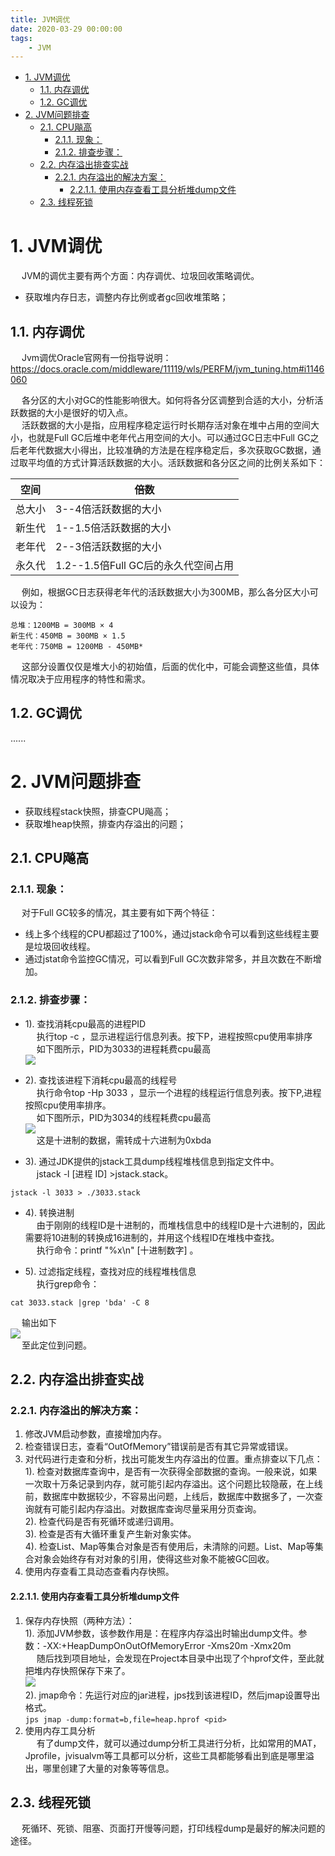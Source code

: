 ```yaml
---
title: JVM调优
date: 2020-03-29 00:00:00
tags:
    - JVM
---
```

- [1. JVM调优](#1-jvm%e8%b0%83%e4%bc%98)
  - [1.1. 内存调优](#11-%e5%86%85%e5%ad%98%e8%b0%83%e4%bc%98)
  - [1.2. GC调优](#12-gc%e8%b0%83%e4%bc%98)
- [2. JVM问题排查](#2-jvm%e9%97%ae%e9%a2%98%e6%8e%92%e6%9f%a5)
  - [2.1. CPU飚高](#21-cpu%e9%a3%9a%e9%ab%98)
    - [2.1.1. 现象：](#211-%e7%8e%b0%e8%b1%a1)
    - [2.1.2. 排查步骤：](#212-%e6%8e%92%e6%9f%a5%e6%ad%a5%e9%aa%a4)
  - [2.2. 内存溢出排查实战](#22-%e5%86%85%e5%ad%98%e6%ba%a2%e5%87%ba%e6%8e%92%e6%9f%a5%e5%ae%9e%e6%88%98)
    - [2.2.1. 内存溢出的解决方案：](#221-%e5%86%85%e5%ad%98%e6%ba%a2%e5%87%ba%e7%9a%84%e8%a7%a3%e5%86%b3%e6%96%b9%e6%a1%88)
      - [2.2.1.1. 使用内存查看工具分析堆dump文件](#2211-%e4%bd%bf%e7%94%a8%e5%86%85%e5%ad%98%e6%9f%a5%e7%9c%8b%e5%b7%a5%e5%85%b7%e5%88%86%e6%9e%90%e5%a0%86dump%e6%96%87%e4%bb%b6)
  - [2.3. 线程死锁](#23-%e7%ba%bf%e7%a8%8b%e6%ad%bb%e9%94%81)


# 1. JVM调优  
&emsp; JVM的调优主要有两个方面：内存调优、垃圾回收策略调优。  
* 获取堆内存日志，调整内存比例或者gc回收堆策略； 

## 1.1. 内存调优
&emsp; Jvm调优Oracle官网有一份指导说明：https://docs.oracle.com/middleware/11119/wls/PERFM/jvm_tuning.htm#i1146060  

&emsp; 各分区的大小对GC的性能影响很大。如何将各分区调整到合适的大小，分析活跃数据的大小是很好的切入点。  
&emsp; 活跃数据的大小是指，应用程序稳定运行时长期存活对象在堆中占用的空间大小，也就是Full GC后堆中老年代占用空间的大小。可以通过GC日志中Full GC之后老年代数据大小得出，比较准确的方法是在程序稳定后，多次获取GC数据，通过取平均值的方式计算活跃数据的大小。活跃数据和各分区之间的比例关系如下：  

|空间	|倍数|
|---|---|
|总大小	|3--4倍活跃数据的大小|
|新生代	|1--1.5倍活跃数据的大小|
|老年代	|2--3倍活跃数据的大小|
|永久代	|1.2--1.5倍Full GC后的永久代空间占用|

&emsp; 例如，根据GC日志获得老年代的活跃数据大小为300MB，那么各分区大小可以设为：  

```
总堆：1200MB = 300MB × 4
新生代：450MB = 300MB × 1.5
老年代：750MB = 1200MB - 450MB*
```
&emsp; 这部分设置仅仅是堆大小的初始值，后面的优化中，可能会调整这些值，具体情况取决于应用程序的特性和需求。

## 1.2. GC调优  
......

# 2. JVM问题排查  
* 获取线程stack快照，排查CPU飚高；  
* 获取堆heap快照，排查内存溢出的问题；  

## 2.1. CPU飚高  
### 2.1.1. 现象：  
&emsp; 对于Full GC较多的情况，其主要有如下两个特征：  
* 线上多个线程的CPU都超过了100%，通过jstack命令可以看到这些线程主要是垃圾回收线程。  
* 通过jstat命令监控GC情况，可以看到Full GC次数非常多，并且次数在不断增加。  

### 2.1.2. 排查步骤：  
* 1). 查找消耗cpu最高的进程PID  
&emsp; 执行top -c ，显示进程运行信息列表。按下P，进程按照cpu使用率排序  
&emsp; 如下图所示，PID为3033的进程耗费cpu最高  
![](https://gitee.com/wt1814/pic-host/raw/master/images/java/JVM/JVM-42.png)  
* 2). 查找该进程下消耗cpu最高的线程号  
&emsp; 执行命令top -Hp 3033 ，显示一个进程的线程运行信息列表。按下P,进程按照cpu使用率排序。  
&emsp; 如下图所示，PID为3034的线程耗费cpu最高  
![](https://gitee.com/wt1814/pic-host/raw/master/images/java/JVM/JVM-43.png)  
&emsp; 这是十进制的数据，需转成十六进制为0xbda  

* 3). 通过JDK提供的jstack工具dump线程堆栈信息到指定文件中。  
&emsp; jstack -l [进程 ID] >jstack.stack。 

```
jstack -l 3033 > ./3033.stack
```
* 4). 转换进制  
&emsp; 由于刚刚的线程ID是十进制的，而堆栈信息中的线程ID是十六进制的，因此需要将10进制的转换成16进制的，并用这个线程ID在堆栈中查找。  
&emsp; 执行命令：printf "%x\n" [十进制数字] 。  

* 5). 过滤指定线程，查找对应的线程堆栈信息  
&emsp; 执行grep命令：  

```
cat 3033.stack |grep 'bda' -C 8
```
&emsp; 输出如下  
![](https://gitee.com/wt1814/pic-host/raw/master/images/java/JVM/JVM-44.png)  
&emsp; 至此定位到问题。  

## 2.2. 内存溢出排查实战  


### 2.2.1. 内存溢出的解决方案：  
1. 修改JVM启动参数，直接增加内存。  
2. 检查错误日志，查看“OutOfMemory”错误前是否有其它异常或错误。  
3. 对代码进行走查和分析，找出可能发生内存溢出的位置。重点排查以下几点：  
1). 检查对数据库查询中，是否有一次获得全部数据的查询。一般来说，如果一次取十万条记录到内存，就可能引起内存溢出。这个问题比较隐蔽，在上线前，数据库中数据较少，不容易出问题，上线后，数据库中数据多了，一次查询就有可能引起内存溢出。对数据库查询尽量采用分页查询。  
2). 检查代码是否有死循环或递归调用。  
3). 检查是否有大循环重复产生新对象实体。  
4). 检查List、Map等集合对象是否有使用后，未清除的问题。List、Map等集合对象会始终存有对对象的引用，使得这些对象不能被GC回收。  
4. 使用内存查看工具动态查看内存快照。 

#### 2.2.1.1. 使用内存查看工具分析堆dump文件  
1. 保存内存快照（两种方法）：  
  1). 添加JVM参数，该参数作用是：在程序内存溢出时输出dump文件。参数：-XX:+HeapDumpOnOutOfMemoryError -Xms20m -Xmx20m    
&emsp; 随后找到项目地址，会发现在Project本目录中出现了个hprof文件，至此就把堆内存快照保存下来了。  
![](https://gitee.com/wt1814/pic-host/raw/master/images/java/JVM/JVM-45.png)  
  2). jmap命令：先运行对应的jar进程，jps找到该进程ID，然后jmap设置导出格式。  
``
jps
jmap -dump:format=b,file=heap.hprof <pid>
``
2. 使用内存工具分析  
&emsp; 有了dump文件，就可以通过dump分析工具进行分析，比如常用的MAT，Jprofile，jvisualvm等工具都可以分析，这些工具都能够看出到底是哪里溢出，哪里创建了大量的对象等等信息。  

## 2.3. 线程死锁  
&emsp; 死循环、死锁、阻塞、页面打开慢等问题，打印线程dump是最好的解决问题的途径。  
